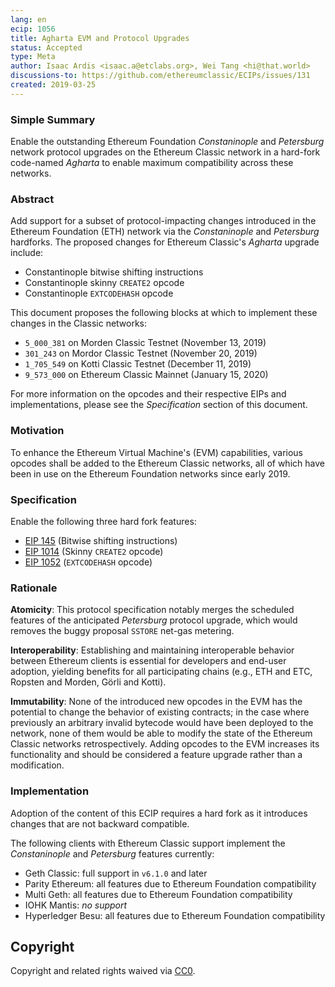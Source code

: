 ```yaml
---
lang: en
ecip: 1056
title: Agharta EVM and Protocol Upgrades
status: Accepted
type: Meta
author: Isaac Ardis <isaac.a@etclabs.org>, Wei Tang <hi@that.world>
discussions-to: https://github.com/ethereumclassic/ECIPs/issues/131
created: 2019-03-25
---
```


### Simple Summary

Enable the outstanding Ethereum Foundation _Constaninople_ and _Petersburg_ network protocol upgrades on the Ethereum
Classic network in a hard-fork code-named _Agharta_ to enable maximum compatibility across these networks.

### Abstract

Add support for a subset of protocol-impacting changes introduced in the Ethereum Foundation (ETH) network via the
_Constaninople_ and _Petersburg_ hardforks. The proposed changes for Ethereum Classic's _Agharta_ upgrade include:

- Constantinople bitwise shifting instructions
- Constantinople skinny `CREATE2` opcode
- Constantinople `EXTCODEHASH` opcode

This document proposes the following blocks at which to implement these changes in the Classic networks:

- `5_000_381` on Morden Classic Testnet (November 13, 2019)
- `301_243` on Mordor Classic Testnet (November 20, 2019)
- `1_705_549` on Kotti Classic Testnet (December 11, 2019)
- `9_573_000` on Ethereum Classic Mainnet (January 15, 2020)

For more information on the opcodes and their respective EIPs and implementations, please see the _Specification_
section of this document.

### Motivation

To enhance the Ethereum Virtual Machine's (EVM) capabilities, various opcodes shall be added to the Ethereum Classic
networks, all of which have been in use on the Ethereum Foundation networks since early 2019.

### Specification

Enable the following three hard fork features:

- [EIP 145](https://eips.ethereum.org/EIPS/eip-145) (Bitwise shifting instructions)
- [EIP 1014](https://eips.ethereum.org/EIPS/eip-1014) (Skinny `CREATE2` opcode)
- [EIP 1052](https://eips.ethereum.org/EIPS/eip-1052) (`EXTCODEHASH` opcode)

### Rationale

__Atomicity__: This protocol specification notably merges the scheduled features of the anticipated _Petersburg_
protocol upgrade, which would removes the buggy proposal `SSTORE` net-gas metering.

__Interoperability__: Establishing and maintaining interoperable behavior between Ethereum clients is essential for
developers and end-user adoption, yielding benefits for all participating chains (e.g., ETH and ETC, Ropsten and Morden,
Görli and Kotti).

__Immutability__: None of the introduced new opcodes in the EVM has the potential to change the behavior of existing
contracts; in the case where previously an arbitrary invalid bytecode would have been deployed to the network, none of
them would be able to modify the state of the Ethereum Classic networks retrospectively. Adding opcodes to the EVM
increases its functionality and should be considered a feature upgrade rather than a modification.

### Implementation

Adoption of the content of this ECIP requires a hard fork as it introduces changes that are not backward compatible.

The following clients with Ethereum Classic support implement the _Constaninople_ and _Petersburg_ features currently:

- Geth Classic: full support in `v6.1.0` and later
- Parity Ethereum: all features due to Ethereum Foundation compatibility
- Multi Geth: all features due to Ethereum Foundation compatibility
- IOHK Mantis: _no support_
- Hyperledger Besu: all features due to Ethereum Foundation compatibility


## Copyright

Copyright and related rights waived via [CC0](https://creativecommons.org/publicdomain/zero/1.0/).
